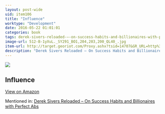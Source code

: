 ```yaml
---
layout: post-wide
uid: item106
title: "Influence"
worktype: "Development"
date: 2016-05-22 01:01:01
categories: book
tags: derek-sivers-reloaded-–-on-success-habits-and-billionaires-with-perfect-abs
image-url: 512-B-1yXuL._SY291_BO1,204,203,200_QL40_.jpg
item-url: http://target.georiot.com/Proxy.ashx?tsid=14707&GR_URL=http%3A%2F%2Fwww.amazon.com%2FInfluence-Psychology-Persuasion-Revised-Edition%2Fdp%2F006124189X%2F
description: "Derek Sivers Reloaded – On Success Habits and Billionaires with Perfect Abs"
---
```

<a href="http://target.georiot.com/Proxy.ashx?tsid=14707&GR_URL=http%3A%2F%2Fwww.amazon.com%2FInfluence-Psychology-Persuasion-Revised-Edition%2Fdp%2F006124189X%2F" target="blank"><img src="../../../../img/thumbs/512-B-1yXuL._SY291_BO1,204,203,200_QL40_.jpg" class="prod-img"></a>
<h2>Influence</h2>
<p><a class="btn btn-primary" href="http://target.georiot.com/Proxy.ashx?tsid=14707&GR_URL=http%3A%2F%2Fwww.amazon.com%2FInfluence-Psychology-Persuasion-Revised-Edition%2Fdp%2F006124189X%2F" target="blank">View on Amazon</a><p>
<p>Mentioned in: <a href="http://fourhourworkweek.com/2015/12/28/derek-sivers-reloaded-on-success-habits-and-billionaires-with-perfect-abs/" target="blank">Derek Sivers Reloaded – On Success Habits and Billionaires with Perfect Abs</a></p>
